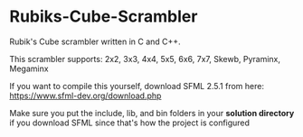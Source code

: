 # Rubiks-Cube-Scrambler
Rubik's Cube scrambler written in C and C++.

This scrambler supports:
2x2,
3x3,
4x4,
5x5,
6x6,
7x7,
Skewb,
Pyraminx,
Megaminx

If you want to compile this yourself, download SFML 2.5.1 from here:
https://www.sfml-dev.org/download.php

Make sure you put the include, lib, and bin folders in your **solution directory** if you download SFML since that's how the project is configured
